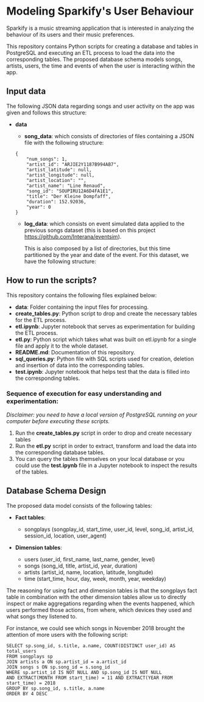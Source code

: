 # Modeling Sparkify's User Behaviour

Sparkify is a music streaming application that is interested in analyzing the behaviour of its users and their music preferences.

This repository contains Python scripts for creating a database and tables in PostgreSQL and executing an ETL process to load the data into the corresponding tables. The proposed database schema models songs, artists, users, the time and events of when the user is interacting within the app.

## Input data

The following JSON data regarding songs and user activity on the app was given and follows this structure:
- **data**
	- **song_data**: which consists of directories of files containing a JSON file with the following structure:
	```
	{
		"num_songs": 1,
		"artist_id": "ARJIE2Y1187B994AB7",
		"artist_latitude": null,
		"artist_longitude": null,
		"artist_location": "",
		"artist_name": "Line Renaud",
		"song_id": "SOUPIRU12A6D4FA1E1",
		"title": "Der Kleine Dompfaff",
		"duration": 152.92036,
		"year": 0
	}
	```
		
	
	- **log_data**: which consists on event simulated data applied to the previous songs dataset (this is based on this project https://github.com/Interana/eventsim).
		
		This is also composed by a list of directories, but this time partitioned by the year and date of the event. For this dataset, we have the following structure:
	

## How to run the scripts?

This repository contains the following files explained below:
- **data**: Folder containing the input files for processing.
- **create_tables.py**: Python script to drop and create the necessary tables for the ETL process.
- **etl.ipynb**: Jupyter notebook that serves as experimentation for building the ETL process.
- **etl.py**: Python script which takes what was built on etl.ipynb for a single file and apply it to the whole dataset.
- **README.md**: Documentation of this repository.
- **sql_queries.py**: Python file with SQL scripts used for creation, deletion and insertion of data into the corresponding tables.
- **test.ipynb**: Jupyter notebook that helps test that the data is filled into the corresponding tables.

### Sequence of execution for easy understanding and experimentation:

*Disclaimer: you need to have a local version of PostgreSQL running on your computer before executing these scripts.*

1. Run the **create_tables.py** script in order to drop and create necessary tables
2. Run the **etl.py** script in order to extract, transform and load the data into the corresponding database tables.
3. You can query the tables themselves on your local database or you could use the **test.ipynb** file in a Jupyter notebook to inspect the results of the tables.

## Database Schema Design

The proposed data model consists of the following tables:

- **Fact tables**:
	- songplays (songplay_id, start_time, user_id, level, song_id, artist_id, session_id, location, user_agent)

- **Dimension tables**:
	- users (user_id, first_name, last_name, gender, level)
	- songs (song_id, title, artist_id, year, duration)
	- artists (artist_id, name, location, latitude, longitude)
	- time (start_time, hour, day, week, month, year, weekday)

The reasoning for using fact and dimension tables is that the songplays fact table in combination with the other dimension tables allow us to directly inspect or make aggregations regarding when the events happened, which users performed those actions, from where, which devices they used and what songs they listened to.

For instance, we could see which songs in November 2018 brought the attention of more users with the following script:

```
SELECT sp.song_id, s.title, a.name, COUNT(DISTINCT user_id) AS total_users
FROM songplays sp
JOIN artists a ON sp.artist_id = a.artist_id
JOIN songs s ON sp.song_id = s.song_id
WHERE sp.artist_id IS NOT NULL AND sp.song_id IS NOT NULL
AND EXTRACT(MONTH FROM start_time) = 11 AND EXTRACT(YEAR FROM start_time) = 2018
GROUP BY sp.song_id, s.title, a.name
ORDER BY 4 DESC
```